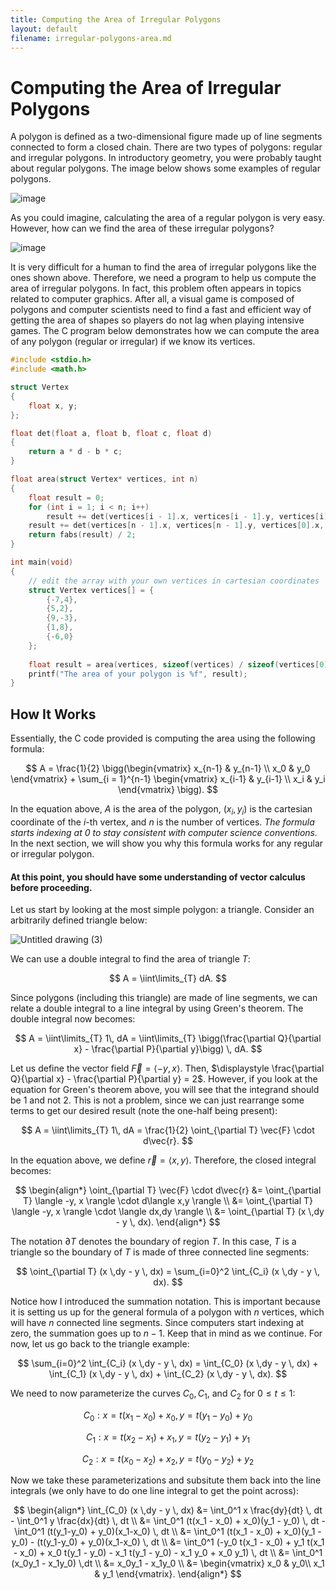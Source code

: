 ```yaml
---
title: Computing the Area of Irregular Polygons
layout: default
filename: irregular-polygons-area.md
---
```


# Computing the Area of Irregular Polygons
A polygon is defined as a two-dimensional figure made up of line segments connected to form a closed chain. There are two types of polygons: regular and irregular polygons. In introductory geometry, you were probably taught about regular polygons. The image below shows some examples of regular polygons.

![image](https://github.com/VJZ-Corp/vjz-corp.github.io/assets/73851560/85f50e29-8d4a-47b4-9228-40a1c6c66a7b)

As you could imagine, calculating the area of a regular polygon is very easy. However, how can we find the area of these irregular polygons?

![image](https://github.com/VJZ-Corp/vjz-corp.github.io/assets/73851560/15fdc522-ddd4-4143-bbbd-ee84cf78fdbf)

It is very difficult for a human to find the area of irregular polygons like the ones shown above. Therefore, we need a program to help us compute the area of irregular polygons. In fact, this problem often appears in topics related to computer graphics. After all, a visual game is composed of polygons and computer scientists need to find a fast and efficient way of getting the area of shapes so players do not lag when playing intensive games. The C program below demonstrates how we can compute the area of any polygon (regular or irregular) if we know its vertices.

```c
#include <stdio.h>
#include <math.h>

struct Vertex
{
    float x, y;
};

float det(float a, float b, float c, float d)
{
    return a * d - b * c;
}

float area(struct Vertex* vertices, int n)
{
    float result = 0; 
    for (int i = 1; i < n; i++)
        result += det(vertices[i - 1].x, vertices[i - 1].y, vertices[i].x, vertices[i].y);                   
    result += det(vertices[n - 1].x, vertices[n - 1].y, vertices[0].x, vertices[0].y);
    return fabs(result) / 2;
}

int main(void) 
{
    // edit the array with your own vertices in cartesian coordinates
    struct Vertex vertices[] = { 
        {-7,4},
        {5,2},
        {9,-3},
        {1,8},
        {-6,0}
    };
    
    float result = area(vertices, sizeof(vertices) / sizeof(vertices[0]));
    printf("The area of your polygon is %f", result);
}
```

## How It Works
Essentially, the C code provided is computing the area using the following formula:

$$
A = \frac{1}{2} \bigg(\begin{vmatrix}
x_{n-1} & y_{n-1} \\ 
x_0 & y_0 
\end{vmatrix} + \sum_{i = 1}^{n-1} \begin{vmatrix}
x_{i-1} & y_{i-1} \\ 
x_i & y_i 
\end{vmatrix} \bigg).
$$

In the equation above, $A$ is the area of the polygon, $(x_i, y_i)$ is the cartesian coordinate of the $i$-th vertex, and $n$ is the number of vertices. *The formula starts indexing at 0 to stay consistent with computer science conventions.*  In the next section, we will show you why this formula works for any regular or irregular polygon.

#### **At this point, you should have some understanding of vector calculus before proceeding.** 

Let us start by looking at the most simple polygon: a triangle. Consider an arbitrarily defined triangle below:

![Untitled drawing (3)](https://github.com/VJZ-Corp/vjz-corp.github.io/assets/73851560/845c0d40-2bc4-4c11-ac2b-98a96c9b8c14)

We can use a double integral to find the area of triangle $T$:

$$
A = \iint\limits_{T} dA.
$$

Since polygons (including this triangle) are made of line segments, we can relate a double integral to a line integral by using Green's theorem. The double integral now becomes:

$$
A = \iint\limits_{T} 1\, dA = \iint\limits_{T} \bigg(\frac{\partial Q}{\partial x} - \frac{\partial P}{\partial y}\bigg) \, dA.
$$

Let us define the vector field $\vec{F} = \langle -y, x \rangle$. Then, $\displaystyle \frac{\partial Q}{\partial x} - \frac{\partial P}{\partial y} = 2$. However, if you look at the equation for Green's theorem above, you will see that the integrand should be 1 and not 2. This is not a problem, since we can just rearrange some terms to get our desired result (note the one-half being present):

$$
A = \iint\limits_{T} 1\, dA = \frac{1}{2} \oint_{\partial T} \vec{F} \cdot d\vec{r}.
$$

In the equation above, we define $\vec{r} = \langle x, y \rangle$. Therefore, the closed integral becomes:

$$
\begin{align*}
\oint_{\partial T} \vec{F} \cdot d\vec{r} &= \oint_{\partial T} \langle -y, x \rangle \cdot d\langle x,y \rangle \\
&= \oint_{\partial T} \langle -y, x \rangle \cdot \langle dx,dy \rangle \\ 
&= \oint_{\partial T} (x \,dy - y \, dx).
\end{align*}
$$

The notation $\partial T$ denotes the boundary of region $T$. In this case, $T$ is a triangle so the boundary of $T$ is made of three connected line segments:

$$
\oint_{\partial T} (x \,dy - y \, dx) = \sum_{i=0}^2 \int_{C_i} (x \,dy - y \, dx).
$$

Notice how I introduced the summation notation. This is important because it is setting us up for the general formula of a polygon with $n$ vertices, which will have $n$ connected line segments. Since computers start indexing at zero, the summation goes up to $n-1$. Keep that in mind as we continue. For now, let us go back to the triangle example:

$$
\sum_{i=0}^2 \int_{C_i} (x \,dy - y \, dx) = \int_{C_0} (x \,dy - y \, dx) + \int_{C_1} (x \,dy - y \, dx) + \int_{C_2} (x \,dy - y \, dx).
$$

We need to now parameterize the curves $C_0, C_1$, and $C_2$ for $0 \leq t \leq 1$:

$$
C_0 : x = t(x_1 - x_0) + x_0, \, y = t(y_1-y_0) + y_0 
$$

$$
C_1 : x = t(x_2 - x_1) + x_1, \, y = t(y_2-y_1) + y_1 
$$

$$
C_2 : x = t(x_0 - x_2) + x_2, \, y = t(y_0-y_2) + y_2
$$

Now we take these parameterizations and subsitute them back into the line integrals (we only have to do one line integral to get the point across):

$$
\begin{align*}
\int_{C_0} (x \,dy - y \, dx) &= \int_0^1 x \frac{dy}{dt} \, dt - \int_0^1 y \frac{dx}{dt} \, dt \\
&= \int_0^1 (t(x_1 - x_0) + x_0)(y_1 - y_0) \, dt - \int_0^1 (t(y_1-y_0) + y_0)(x_1-x_0) \, dt \\
&= \int_0^1 (t(x_1 - x_0) + x_0)(y_1 - y_0) - (t(y_1-y_0) + y_0)(x_1-x_0) \, dt \\
&= \int_0^1 (-y_0 t(x_1 - x_0) + y_1 t(x_1 - x_0) + x_0 t(y_1 - y_0) - x_1 t(y_1 - y_0) - x_1 y_0 + x_0 y_1) \, dt \\
&= \int_0^1 (x_0y_1 - x_1y_0) \,dt \\
&= x_0y_1 - x_1y_0 \\
&= \begin{vmatrix}
x_0 & y_0\\ 
x_1 & y_1 
\end{vmatrix}.
\end{align*}
$$
